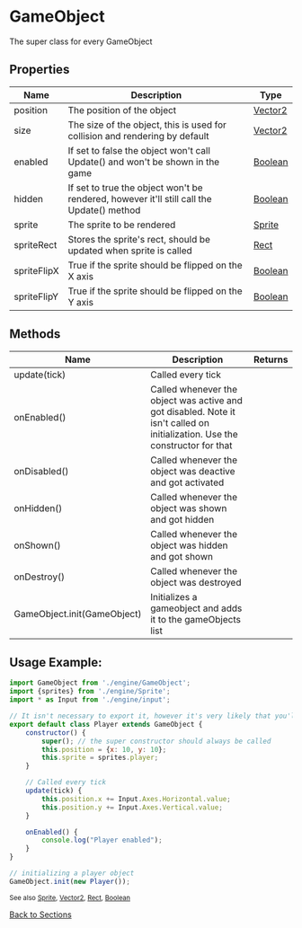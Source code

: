 
# GameObject
The super class for every GameObject

## Properties
| Name | Description | Type |
| --- | --- | --- |
| position | The position of the object  | [Vector2](../structs/Vector2.md) |
| size | The size of the object, this is used for collision and rendering by default  | [Vector2](../structs/Vector2.md) |
| enabled | If set to false the object won't call Update() and won't be shown in the game | [Boolean](https://developer.mozilla.org/en-US/docs/Web/JavaScript/Reference/Global_Objects/Boolean)
| hidden | If set to true the object won't be rendered, however it'll still call the Update() method | [Boolean](https://developer.mozilla.org/en-US/docs/Web/JavaScript/Reference/Global_Objects/Boolean)
| sprite | The sprite to be rendered | [Sprite](./Sprite.md)
| spriteRect | Stores the sprite's rect, should be updated when sprite is called | [Rect](../structs/Rect.md)
| spriteFlipX | True if the sprite should be flipped on the X axis | [Boolean](https://developer.mozilla.org/en-US/docs/Web/JavaScript/Reference/Global_Objects/Boolean)
| spriteFlipY | True if the sprite should be flipped on the Y axis | [Boolean](https://developer.mozilla.org/en-US/docs/Web/JavaScript/Reference/Global_Objects/Boolean)
## Methods
| Name | Description | Returns |
| --- | --- | --- |
| update(tick) | Called every tick | |
| onEnabled() | Called whenever the object was active and got disabled. Note it isn't called on initialization. Use the constructor for that |
| onDisabled() | Called whenever the object was deactive and got activated |
| onHidden() | Called whenever the object was shown and got hidden |
| onShown() | Called whenever the object was hidden and got shown |
| onDestroy() | Called whenever the object was destroyed |
| GameObject.init(GameObject) | Initializes a gameobject and adds it to the gameObjects list |

## Usage Example:
```javascript
import GameObject from './engine/GameObject';
import {sprites} from './engine/Sprite';
import * as Input from './engine/input';

// It isn't necessary to export it, however it's very likely that you'll have to access it at one point in a different file
export default class Player extends GameObject {
	constructor() {
		super(); // the super constructor should always be called
		this.position = {x: 10, y: 10};
		this.sprite = sprites.player;
	}

	// Called every tick
	update(tick) {
		this.position.x += Input.Axes.Horizontal.value;
		this.position.y += Input.Axes.Vertical.value;
	}

	onEnabled() {
		console.log("Player enabled");
	}
}

// initializing a player object
GameObject.init(new Player());
```

<sub>See also [Sprite](./Sprite.md), [Vector2](../structs/Vector2.md), [Rect](../structs/Rect.md),  [Boolean](https://developer.mozilla.org/en-US/docs/Web/JavaScript/Reference/Global_Objects/Boolean)</sub>

[Back to Sections](../../ReadMe.md)